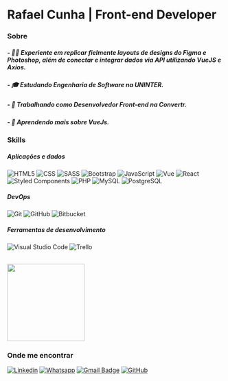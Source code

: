 #  Rafael Cunha | Front-end Developer

### Sobre

##### - 👨‍💻 Experiente em replicar fielmente layouts de designs do Figma e Photoshop, além de conectar e integrar dados via API utilizando VueJS e Axios.
##### - 🎓 Estudando Engenharia de Software na UNINTER.
##### - 💼 Trabalhando como Desenvolvedor Front-end na Convertr.
##### - 🌱 Aprendendo mais sobre VueJs.

### Skills

##### *Aplicações e dados*

![HTML5](https://img.shields.io/badge/-HTML5-333333?style=flat&logo=HTML5)
![CSS](https://img.shields.io/badge/-CSS-333333?style=flat&logo=CSS3&logoColor=1572B6)
![SASS](https://img.shields.io/badge/-Sass-333333?style=flat&logo=Sass&logoColor=Sass)
![Bootstrap](https://img.shields.io/badge/Bootstrap-333333?style=flat&logo=bootstrap&logoColor=bootstrap)
![JavaScript](https://img.shields.io/badge/-JavaScript-333333?style=flat&logo=javascript)
![Vue](https://img.shields.io/badge/-Vue-333333?style=flat&logo=Vue.js)
![React](https://img.shields.io/badge/-React-333333?style=flat&logo=react)
![Styled Components](https://img.shields.io/badge/-StyledComponents-333333?style=flat&logo=styledcomponents)
![PHP](https://img.shields.io/badge/-PHP-333333?style=flat&logo=PHP)
![MySQL](https://img.shields.io/badge/-MySQL-333333?style=flat&logo=mysql)
![PostgreSQL](https://img.shields.io/badge/-PostgreSQL-333333?style=flat&logo=postgresql)

##### *DevOps*

![Git](https://img.shields.io/badge/-Git-333333?style=flat&logo=git)
![GitHub](https://img.shields.io/badge/-GitHub-333333?style=flat&logo=github)
![Bitbucket](https://img.shields.io/badge/-Bitbucket-333333?style=flat&logo=Bitbucket&logoColor=2684ff)    

##### *Ferramentas de desenvolvimento*

![Visual Studio Code](https://img.shields.io/badge/-Visual%20Studio%20Code-333333?style=flat&logo=visual-studio-code&logoColor=007ACC)
![Trello](https://img.shields.io/badge/-Trello-333333?style=flat&logo=trello&logoColor=007ACC)

<br/>

<a href="https://github.com/dev-rafaelcunha" title="Perfil do Rafael">
  <img height="180em" src="https://github-readme-stats.vercel.app/api?username=dev-rafaelcunha&theme=dracula&show_icons=true" />
</a>

### Onde me encontrar

[![Linkedin](https://img.shields.io/badge/-devrafaelcunha-blue?style=flat-square&logo=Linkedin&logoColor=white&link=https://www.linkedin.com/in/devrafaelcunha/)](https://www.linkedin.com/in/devrafaelcunha/)
[![Whatsapp](https://img.shields.io/badge/-Whatsapp-green?style=flat-square&logo=Whatsapp&logoColor=white&link=https://contate.me/rafaelcunha)](https://contate.me/rafaelcunha)
[![Gmail Badge](https://img.shields.io/badge/-dev.rafaelcunha@gmail.com-db4a39?style=flat-square&logo=Gmail&logoColor=white&link=mailto:dev.rafaelcunha@gmail.com)](mailto:dev.rafaelcunha@gmail.com)
[![GitHub](https://img.shields.io/github/followers/dev-rafaelcunha?label=follow&style=social)](https://github.com/dev-rafaelcunha)

